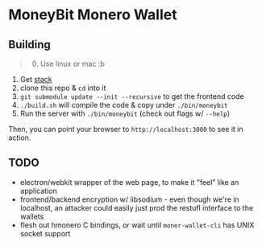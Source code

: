 # MoneyBit Monero Wallet

## Building

> 0. Use linux or mac :b

1. Get [stack](http://www.haskellstack.org/)
2. clone this repo & `cd` into it
3. `git submodule update --init --recursive` to get the frontend code
4. `./build.sh` will compile the code & copy under `./bin/moneybit`
5. Run the server with `./bin/moneybit` (check out flags w/ `--help`)


Then, you can point your browser to `http://localhost:3000` to see it in
action.


## TODO

- electron/webkit wrapper of the web page, to make it "feel" like an application
- frontend/backend encryption w/ libsodium - even though we're in localhost,
  an attacker could easily just prod the restufl interface to the wallets
- flesh out hmonero C bindings, or wait until `moner-wallet-cli` has UNIX socket
  support
